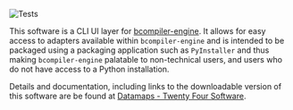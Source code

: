 ![Tests](https://github.com/hammerheadlemon/datamaps/workflows/Tests/badge.svg)

This software is a CLI UI layer for
[bcompiler-engine](https://github.com/hammerheadlemon/bcompiler-engine).  It
allows for easy access to adapters available within `bcompiler-engine` and is
intended to be packaged using a packaging application such as `PyInstaller` and
thus making `bcompiler-engine` palatable to non-technical users, and users who
do not have access to a Python installation.


Details and documentation, including links to the downloadable version of this software are be
found at [Datamaps - Twenty Four
Software](https://twentyfoursoftware.com/datamaps/).
